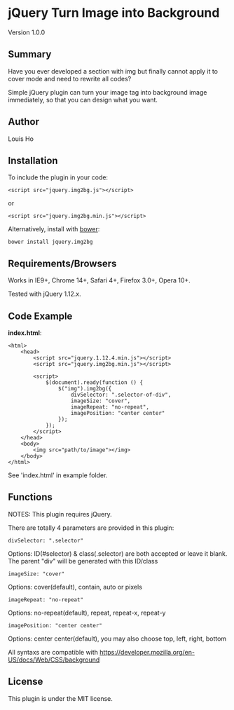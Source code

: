# jQuery Turn Image into Background

Version 1.0.0

## Summary

Have you ever developed a section with img but finally cannot apply it to cover mode and need to rewrite all codes?


Simple jQuery plugin can turn your image tag into background image immediately, so that you can design what you want.

## Author

Louis Ho

## Installation

To include the plugin in your code:

	<script src="jquery.img2bg.js"></script>
	
or

	<script src="jquery.img2bg.min.js"></script>

Alternatively, install with [bower](https://github.com/bower/bower): 
	
	bower install jquery.img2bg

## Requirements/Browsers

Works in IE9+, Chrome 14+, Safari 4+, Firefox 3.0+, Opera 10+.

Tested with jQuery 1.12.x.

## Code Example

**index.html**:

	<html>
		<head>
			<script src="jquery.1.12.4.min.js"></script>
			<script src="jquery.img2bg.min.js"></script>

			<script>
				$(document).ready(function () {
					$("img").img2bg({
						divSelector: ".selector-of-div",
						imageSize: "cover",
						imageRepeat: "no-repeat",
						imagePosition: "center center"
					});
				});
			</script>
		</head>
		<body>
			<img src="path/to/image"></img>
		</body>
	</html>

See 'index.html' in example folder.

## Functions

NOTES: This plugin requires jQuery.


There are totally 4 parameters are provided in this plugin:

	divSelector: ".selector"		

Options: ID(#selector) & class(.selector) are both accepted or leave it blank. <br>
The parent "div" will be generated with this ID/class

	imageSize: "cover"		

Options: cover(default), contain, auto or pixels

	imageRepeat: "no-repeat"	
	
Options: no-repeat(default), repeat, repeat-x, repeat-y 

	imagePosition: "center center"		
	
Options: center center(default), you may also choose top, left, right, bottom



All syntaxs are compatible with https://developer.mozilla.org/en-US/docs/Web/CSS/background

## License

This plugin is under the MIT license.

